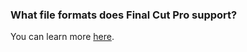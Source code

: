 ### What file formats does Final Cut Pro support?

You can learn more [here](https://support.apple.com/en-au/guide/final-cut-pro/ver2833f855/mac).